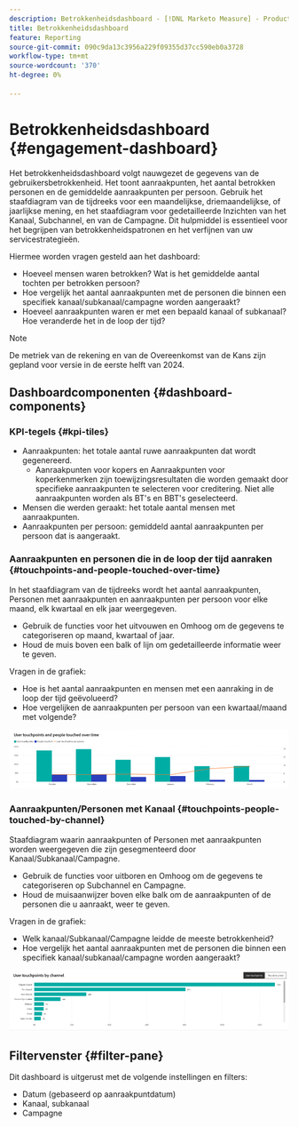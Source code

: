 ```yaml
---
description: Betrokkenheidsdashboard - [!DNL Marketo Measure] - Product
title: Betrokkenheidsdashboard
feature: Reporting
source-git-commit: 090c9da13c3956a229f09355d37cc590eb0a3728
workflow-type: tm+mt
source-wordcount: '370'
ht-degree: 0%

---
```


# Betrokkenheidsdashboard {#engagement-dashboard}

Het betrokkenheidsdashboard volgt nauwgezet de gegevens van de gebruikersbetrokkenheid. Het toont aanraakpunten, het aantal betrokken personen en de gemiddelde aanraakpunten per persoon. Gebruik het staafdiagram van de tijdreeks voor een maandelijkse, driemaandelijkse, of jaarlijkse mening, en het staafdiagram voor gedetailleerde Inzichten van het Kanaal, Subchannel, en van de Campagne. Dit hulpmiddel is essentieel voor het begrijpen van betrokkenheidspatronen en het verfijnen van uw servicestrategieën.

Hiermee worden vragen gesteld aan het dashboard:

* Hoeveel mensen waren betrokken? Wat is het gemiddelde aantal tochten per betrokken persoon?
* Hoe vergelijk het aantal aanraakpunten met de personen die binnen een specifiek kanaal/subkanaal/campagne worden aangeraakt?
* Hoeveel aanraakpunten waren er met een bepaald kanaal of subkanaal? Hoe veranderde het in de loop der tijd?

>[!NOTE]
>
>De metriek van de rekening en van de Overeenkomst van de Kans zijn gepland voor versie in de eerste helft van 2024.

## Dashboardcomponenten {#dashboard-components}

### KPI-tegels {#kpi-tiles}

* Aanraakpunten: het totale aantal ruwe aanraakpunten dat wordt gegenereerd.
   * Aanraakpunten voor kopers en Aanraakpunten voor koperkenmerken zijn toewijzingsresultaten die worden gemaakt door specifieke aanraakpunten te selecteren voor creditering. Niet alle aanraakpunten worden als BT&#39;s en BBT&#39;s geselecteerd.
* Mensen die werden geraakt: het totale aantal mensen met aanraakpunten.
* Aanraakpunten per persoon: gemiddeld aantal aanraakpunten per persoon dat is aangeraakt.

### Aanraakpunten en personen die in de loop der tijd aanraken {#touchpoints-and-people-touched-over-time}

In het staafdiagram van de tijdreeks wordt het aantal aanraakpunten, Personen met aanraakpunten en aanraakpunten per persoon voor elke maand, elk kwartaal en elk jaar weergegeven.

* Gebruik de functies voor het uitvouwen en Omhoog om de gegevens te categoriseren op maand, kwartaal of jaar.
* Houd de muis boven een balk of lijn om gedetailleerde informatie weer te geven.

Vragen in de grafiek:

* Hoe is het aantal aanraakpunten en mensen met een aanraking in de loop der tijd geëvolueerd?
* Hoe vergelijken de aanraakpunten per persoon van een kwartaal/maand met volgende?

![](assets/engagement-dashboard-1.png)

### Aanraakpunten/Personen met Kanaal {#touchpoints-people-touched-by-channel}

Staafdiagram waarin aanraakpunten of Personen met aanraakpunten worden weergegeven die zijn gesegmenteerd door Kanaal/Subkanaal/Campagne.

* Gebruik de functies voor uitboren en Omhoog om de gegevens te categoriseren op Subchannel en Campagne.
* Houd de muisaanwijzer boven elke balk om de aanraakpunten of de personen die u aanraakt, weer te geven.

Vragen in de grafiek:

* Welk kanaal/Subkanaal/Campagne leidde de meeste betrokkenheid?
* Hoe vergelijk het aantal aanraakpunten met de personen die binnen een specifiek kanaal/subkanaal/campagne worden aangeraakt?

![](assets/engagement-dashboard-2.png)

## Filtervenster {#filter-pane}

Dit dashboard is uitgerust met de volgende instellingen en filters:

* Datum (gebaseerd op aanraakpuntdatum)
* Kanaal, subkanaal
* Campagne
